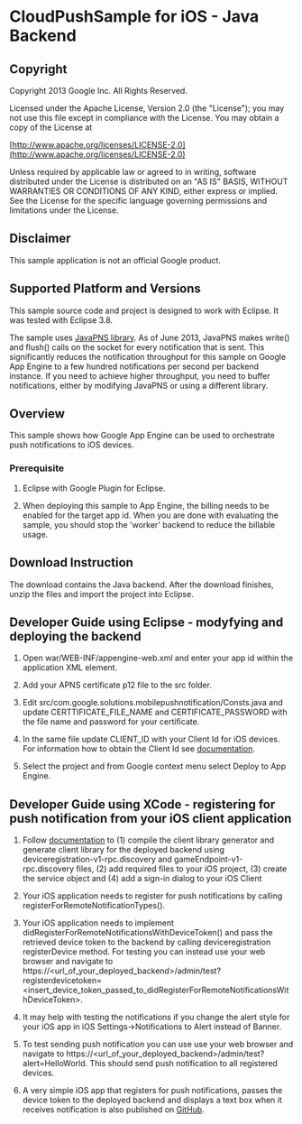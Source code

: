 # CloudPushSample for iOS - Java Backend

## Copyright
Copyright 2013 Google Inc. All Rights Reserved.

Licensed under the Apache License, Version 2.0 (the "License"); you may not use this file except in compliance with the License. You may obtain a copy of the License at

[http://www.apache.org/licenses/LICENSE-2.0](http://www.apache.org/licenses/LICENSE-2.0)

Unless required by applicable law or agreed to in writing, software distributed under the License is distributed on an "AS IS" BASIS, WITHOUT WARRANTIES OR CONDITIONS OF ANY KIND, either express or implied. See the License for the specific language governing permissions and limitations under the License.

## Disclaimer
This sample application is not an official Google product.

## Supported Platform and Versions
This sample source code and project is designed to work with Eclipse. It was tested with Eclipse 3.8.


The sample uses [JavaPNS library](https://code.google.com/p/javapns/). As of June 2013, JavaPNS makes write() and flush() calls on the socket for every notification that is sent. This significantly reduces the notification throughput for this sample on Google App Engine to a few hundred notifications per second per backend instance. If you need to achieve higher throughput, you need to buffer notifications, either by modifying JavaPNS or using a different library.

## Overview
This sample shows how Google App Engine can be used to orchestrate push notifications to iOS devices.

### Prerequisite
1. Eclipse with Google Plugin for Eclipse.

2. When deploying this sample to App Engine, the billing needs to be enabled for the target app id. When you are done with evaluating the sample,
you should stop the 'worker' backend to reduce the billable usage.

## Download Instruction
The download contains the Java backend. After the download finishes, unzip the files and import the project into Eclipse.

## Developer Guide using Eclipse - modyfying and deploying the backend
1. Open war/WEB-INF/appengine-web.xml and enter your app id within the application XML element.

2. Add your APNS certificate p12 file to the src folder.

3. Edit src/com.google.solutions.mobilepushnotification/Consts.java and update CERTTIFICATE_FILE_NAME and CERTIFICATE_PASSWORD with the file name and password for your certificate.

4. In the same file update CLIENT_ID with your Client Id for iOS devices. For information how to obtain the Client Id see [documentation](https://developers.google.com/console/help/#installed_applications).

5. Select the project and from Google context menu select Deploy to App Engine.

## Developer Guide using XCode - registering for push notification from your iOS client application
1. Follow [documentation](https://developers.google.com/appengine/docs/java/endpoints/consume_ios) to (1) compile the client library generator and generate client library for the deployed backend using deviceregistration-v1-rpc.discovery and gameEndpoint-v1-rpc.discovery files, (2) add required files to your iOS project, (3) create the service object and (4) add a sign-in dialog to your iOS Client

2. Your iOS application needs to register for push notifications by calling registerForRemoteNotificationTypes().

3. Your iOS application needs to implement didRegisterForRemoteNotificationsWithDeviceToken() and pass the retrieved device token to the backend by calling deviceregistration registerDevice method. For testing you can instead use your web browser and navigate to https://<url_of_your_deployed_backend>/admin/test?registerdevicetoken=<insert_device_token_passed_to_didRegisterForRemoteNotificationsWithDeviceToken>.

4. It may help with testing the notifications if you change the alert style for your iOS app in iOS Settings->Notifications to Alert instead of Banner.

5. To test sending push notification you can use use your web browser and navigate to https://<url_of_your_deployed_backend>/admin/test?alert=HelloWorld. This should send push notification to all registered devices.

6. A very simple iOS app that registers for push notifications, passes the device token to the deployed backend and displays a text box when it receives notification is also published on [GitHub](https://github.com/GoogleCloudPlatform/solutions-ios-push-notification-sample-ios-client).





